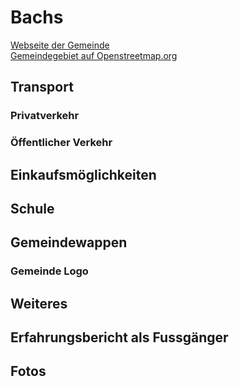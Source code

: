 # Bachs

[Webseite der Gemeinde](https://www.bachs.ch)  
[Gemeindegebiet auf Openstreetmap.org](https://www.openstreetmap.org/relation/1682085)

## Transport

### Privatverkehr

### Öffentlicher Verkehr

## Einkaufsmöglichkeiten

## Schule

## Gemeindewappen

### Gemeinde Logo

## Weiteres

## Erfahrungsbericht als Fussgänger

## Fotos

